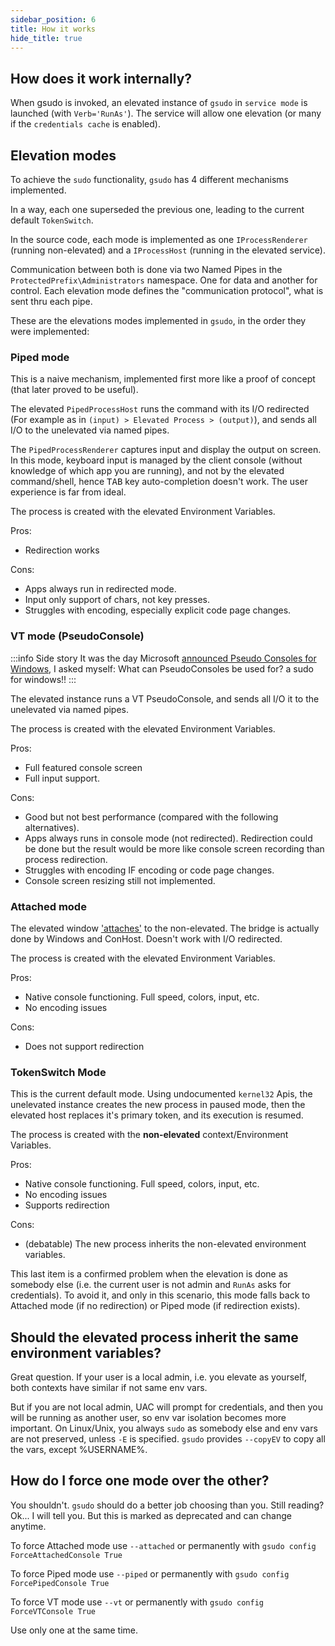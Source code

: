 ```yaml
---
sidebar_position: 6
title: How it works
hide_title: true
---
```


## How does it work internally?

When gsudo is invoked, an elevated instance of `gsudo` in `service mode` is launched (with `Verb='RunAs'`). The service will allow one elevation (or many if the `credentials cache` is enabled).

## Elevation modes

To achieve the `sudo` functionality, `gsudo` has 4 different mechanisms implemented.

In a way, each one superseded the previous one, leading to the current default `TokenSwitch`.

In the source code, each mode is implemented as one `IProcessRenderer` (running non-elevated) and a `IProcessHost` (running in the elevated service).

Communication between both is done via two Named Pipes in the `ProtectedPrefix\Administrators` namespace. One for data and another for control. Each elevation mode defines the "communication protocol", what is sent thru each pipe.

These are the elevations modes implemented in `gsudo`, in the order they were implemented:

### Piped mode

This is a naive mechanism, implemented first more like a proof of concept (that later proved to be useful).

The elevated `PipedProcessHost` runs the command with its I/O redirected (For example as in `(input) > Elevated Process > (output)`), and sends all I/O to the unelevated via named pipes. 

The `PipedProcessRenderer` captures input and display the output on screen. In this mode, keyboard input is managed by the client console (without knowledge of which app you are running), and not by the elevated command/shell, hence <kbd>TAB</kbd> key auto-completion doesn't work. The user experience is far from ideal.

The process is created with the elevated Environment Variables.

Pros: 

- Redirection works

Cons:

- Apps always run in redirected mode.
- Input only support of chars, not key presses.
- Struggles with encoding, especially explicit code page changes.

### VT mode (PseudoConsole)

:::info Side story
It was the day Microsoft [announced Pseudo Consoles for Windows](https://devblogs.microsoft.com/commandline/windows-command-line-introducing-the-windows-pseudo-console-conpty/), I asked myself: What can PseudoConsoles be used for? a sudo for windows!!
:::

The elevated instance runs a VT PseudoConsole, and sends all I/O it to the unelevated via named pipes.

The process is created with the elevated Environment Variables.

Pros:

- Full featured console screen
- Full input support.

Cons:

- Good but not best performance (compared with the following alternatives).
- Apps always runs in console mode (not redirected). Redirection could be done but the result would be more like console screen recording than process redirection.
- Struggles with encoding IF encoding or code page changes.
- Console screen resizing still not implemented.

### Attached mode

The elevated window ['attaches'](https://docs.microsoft.com/en-us/windows/console/attachconsole) to the non-elevated. The bridge is actually done by Windows and ConHost. Doesn't work with I/O redirected.

The process is created with the elevated Environment Variables.

Pros:

- Native console functioning. Full speed, colors, input, etc.
- No encoding issues
  
Cons:

- Does not support redirection

### TokenSwitch Mode

This is the current default mode. Using undocumented `kernel32` Apis, the unelevated instance creates the new process in paused mode, then the elevated host replaces it's primary token, and its execution is resumed.

The process is created with the **non-elevated** context/Environment Variables.

Pros:

- Native console functioning. Full speed, colors, input, etc.
- No encoding issues
- Supports redirection
  
Cons:

- (debatable) The new process inherits the non-elevated environment variables.

This last item is a confirmed problem when the elevation is done as somebody else (i.e. the current user is not admin and `RunAs` asks for credentials). To avoid it, and only in this scenario, this mode falls back to Attached mode (if no redirection) or Piped mode (if redirection exists).

## Should the elevated process inherit the same environment variables?

Great question. If your user is a local admin, i.e. you elevate as yourself, both contexts have similar if not same env vars.

But if you are not local admin, UAC will prompt for credentials, and then you will be running as another user, so env var isolation becomes more important. On Linux/Unix, you always `sudo` as somebody else and env vars are not preserved, unless `-E` is specified. `gsudo` provides `--copyEV` to copy all the vars, except %USERNAME%.

## How do I force one mode over the other?

You shouldn't. `gsudo` should do a better job choosing than you. Still reading? Ok... I will tell you. But this is marked as deprecated and can change anytime.

To force Attached mode use `--attached` or permanently with `gsudo config ForceAttachedConsole True`

To force Piped mode use `--piped` or permanently with `gsudo config ForcePipedConsole True`

To force VT mode use `--vt` or permanently with `gsudo config ForceVTConsole True`

Use only one at the same time.
